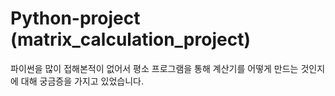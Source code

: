 # Python-project (matrix_calculation_project)
파이썬을 많이 접해본적이 없어서 평소 프로그램을 통해 계산기를 어떻게 만드는 것인지에 대해 궁금증을 가지고 있었습니다. 
